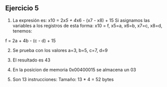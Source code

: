 ## Ejercicio 5


1.   La expresión es: x10 = 2*x5 + 4*x6 - (x7 - x8) + 15
   Si asignamos las variables a los registros de esta forma:
   x10 = f, x5=a, x6=b, x7=c, x8=d, tenemos:

  f = 2a + 4b - (c - d) + 15

2. Se prueba con los valores a=3, b=5, c=7, d=9

3. El resultado es 43

4. En la posicion de memoria 0x00400015 se almacena un 03

5. Son 13 instrucciones: Tamaño: 13 * 4 = 52 bytes
